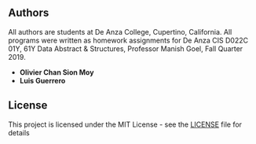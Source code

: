 ## Authors

All authors are students at De Anza College, Cupertino, California.
All programs were written as homework assignments for De Anza CIS D022C 01Y, 61Y Data Abstract & Structures, Professor Manish Goel, Fall Quarter 2019.

* **Olivier Chan Sion Moy**
* **Luis Guerrero**

## License

This project is licensed under the MIT License - see the [LICENSE](LICENSE) file for details
